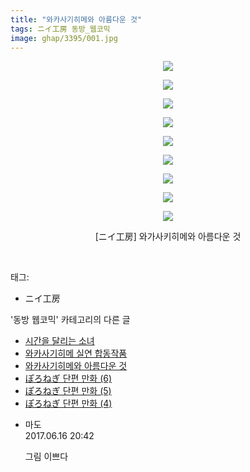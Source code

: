 ```yaml
---
title: "와카사기히메와 아름다운 것"
tags: ニイ工房 동방_웹코믹
image: ghap/3395/001.jpg
---
```

<div class="article">
<p style="text-align: center; clear: none; float: none;"><img src="{{ site.nasurl }}/ghap/3395/001.jpg"/></p>
<p style="text-align: center; clear: none; float: none;"><img src="{{ site.nasurl }}/ghap/3395/002.jpg"/></p>
<p style="text-align: center; clear: none; float: none;"><img src="{{ site.nasurl }}/ghap/3395/003.jpg"/></p>
<p style="text-align: center; clear: none; float: none;"><img src="{{ site.nasurl }}/ghap/3395/004.jpg"/></p>
<p style="text-align: center; clear: none; float: none;"><img src="{{ site.nasurl }}/ghap/3395/005.jpg"/></p>
<p style="text-align: center; clear: none; float: none;"><img src="{{ site.nasurl }}/ghap/3395/006.jpg"/></p>
<p style="text-align: center; clear: none; float: none;"><img src="{{ site.nasurl }}/ghap/3395/007.jpg"/></p>
<p style="text-align: center; clear: none; float: none;"><img src="{{ site.nasurl }}/ghap/3395/008.jpg"/></p>
<p style="text-align: center; clear: none; float: none;"><img src="{{ site.nasurl }}/ghap/3395/009.jpg"/></p>
<p style="text-align: center; clear: none; float: none;">[ニイ工房] 와가사키히메와 아름다운 것</p>
<p><br/></p>
</div><div class="tagTrail">
<p>태그: </p>
<ul>
<li>ニイ工房</li>
</ul>
</div><div class="another">
<p>'동방 웹코믹' 카테고리의 다른 글</p>
<ul>
<li><a href="/2017-06-16-ghap_3397">시간을 달리는 소녀</a></li>
<li><a href="/2017-06-16-ghap_3396">와카사기히메 실연 합동작품</a></li>
<li><a href="/2017-06-16-ghap_3395">와카사기히메와 아름다운 것</a></li>
<li><a href="/2017-06-16-ghap_3382">ぽろねぎ 단편 만화 (6)</a></li>
<li><a href="/2017-06-16-ghap_3381">ぽろねぎ 단편 만화 (5)</a></li>
<li><a href="/2017-06-16-ghap_3380">ぽろねぎ 단편 만화 (4)</a></li>
</ul>
</div><div class="cb_module cb_fluid">
<div class="cb_wrt cb_profile">
<div class="comment">
<ul>
<li class="cb_thumb_off" id="comment15015176">
<div class="cb_comment_area">
<div class="cb_info_area">
<div class="cb_section">
<span class="cb_nick_name">마도</span>
</div>
<div class="cb_section">
<span class="cb_date">2017.06.16 20:42 </span>
</div>
</div>
<div class="cb_dsc_comment">
<p class="cb_dsc">
											그림 이쁘다
										</p>
</div>
</div></li>
</ul>
</div>
</div><!-- commentList close -->
</div>